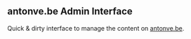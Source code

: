 ## antonve.be Admin Interface

Quick & dirty interface to manage the content on [antonve.be](http://antonve.be).